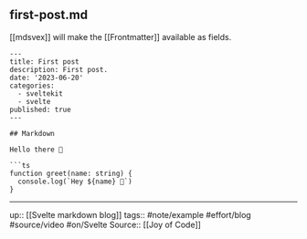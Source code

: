 ## first-post.md

[[mdsvex]] will make the [[Frontmatter]] available as fields.

```
---
title: First post
description: First post.
date: '2023-06-20'
categories:
  - sveltekit
  - svelte
published: true
---

## Markdown

Hello there 👋 

```ts
function greet(name: string) {
  console.log(`Hey ${name} 👋`)
}
```

---
up:: [[Svelte markdown blog]]
tags:: #note/example #effort/blog #source/video #on/Svelte 
Source:: [[Joy of Code]]

